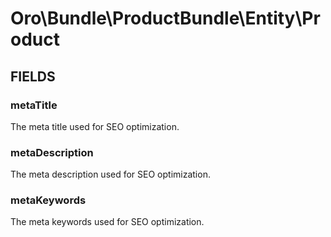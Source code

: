 # Oro\Bundle\ProductBundle\Entity\Product

## FIELDS

### metaTitle

The meta title used for SEO optimization.

### metaDescription

The meta description used for SEO optimization.

### metaKeywords

The meta keywords used for SEO optimization.
